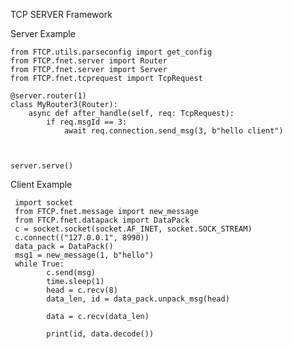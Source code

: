 TCP SERVER Framework
    

Server Example

    from FTCP.utils.parseconfig import get_config
    from FTCP.fnet.server import Router
    from FTCP.fnet.server import Server
    from FTCP.fnet.tcprequest import TcpRequest

    @server.router(1)
    class MyRouter3(Router):
        async def after_handle(self, req: TcpRequest):
            if req.msgId == 3:
                await req.connection.send_msg(3, b"hello client")



    server.serve()

Client Example
     
     import socket
     from FTCP.fnet.message import new_message
     from FTCP.fnet.datapack import DataPack
     c = socket.socket(socket.AF_INET, socket.SOCK_STREAM)
     c.connect(("127.0.0.1", 8990))
     data_pack = DataPack()
     msg1 = new_message(1, b"hello")
     while True:
            c.send(msg)
            time.sleep(1)
            head = c.recv(8)
            data_len, id = data_pack.unpack_msg(head)

            data = c.recv(data_len)

            print(id, data.decode())
